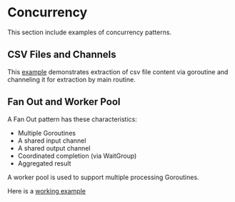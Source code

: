 # Concurrency

This section include examples of concurrency patterns.

## CSV Files and Channels

This [example](../examples/concurrent/ex1/main.go) demonstrates extraction of csv file content via goroutine and channeling it for extraction by main routine.

## Fan Out and Worker Pool

A Fan Out pattern has these characteristics:

* Multiple Goroutines
* A shared input channel
* A shared output channel
* Coordinated completion (via WaitGroup)
* Aggregated result  

A worker pool is used to support multiple processing Goroutines.

Here is a [working example](../examples/concurrent/ex2/main.go)
